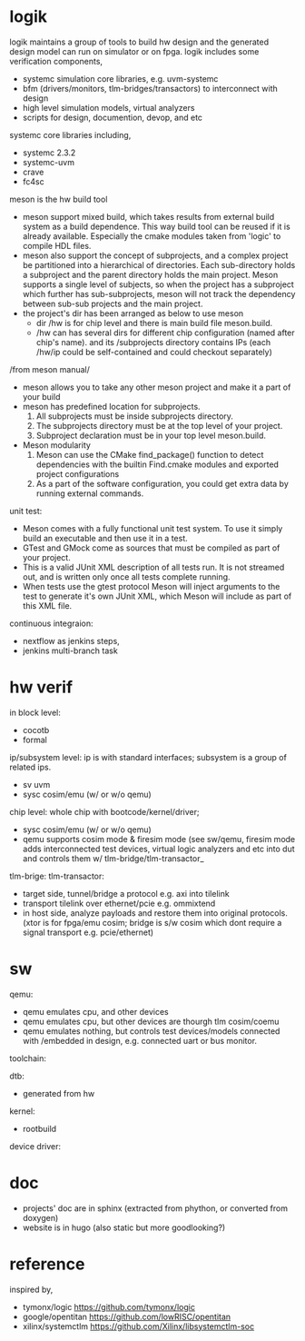 # logik
logik maintains a group of tools to build hw design and the generated design model can run on simulator or on fpga.
logik includes some verification components,
- systemc simulation core libraries, e.g. uvm-systemc
- bfm (drivers/monitors, tlm-bridges/transactors) to interconnect with design
- high level simulation models, virtual analyzers
- scripts for design, documention, devop, and etc

systemc core libraries including, 
- systemc 2.3.2
- systemc-uvm
- crave
- fc4sc

meson is the hw build tool
- meson support mixed build, which takes results from external build system as a build dependence. This way build tool can be reused if it is already available. Especially the cmake modules taken from 'logic' to compile HDL files. 
- meson also support the concept of subprojects, and a complex project be partitioned into a hierarchical of directories. Each sub-directory holds a subproject and the parent directory holds the main project. Meson supports a single level of subjects, so when the project has a subproject which further has sub-subprojects, meson will not track the dependency between sub-sub projects and the main project.
- the project's dir has been arranged as below to use meson
  - dir /hw is for chip level and there is main build file meson.build. 
  - /hw can has several dirs for different chip configuration (named after chip's name). and its /subprojects directory contains IPs (each /hw/ip could be self-contained and could checkout separately)

/from meson manual/
- meson allows you to take any other meson project and make it a part of your build
- meson has predefined location for subprojects.
  1. All subprojects must be inside subprojects directory. 
  2. The subprojects directory must be at the top level of your project. 
  3. Subproject declaration must be in your top level meson.build.
- Meson modularity
  1. Meson can use the CMake find_package() function to detect dependencies with the builtin Find<NAME>.cmake modules and exported project configurations
  2. As a part of the software configuration, you could get extra data by running external commands.
  
unit test:
- Meson comes with a fully functional unit test system. To use it simply build an executable and then use it in a test.
- GTest and GMock come as sources that must be compiled as part of your project.
- This is a valid JUnit XML description of all tests run. It is not streamed out, and is written only once all tests complete running.
- When tests use the gtest protocol Meson will inject arguments to the test to generate it's own JUnit XML, which Meson will include as part of this XML file.

continuous integraion:
- nextflow as jenkins steps,
- jenkins multi-branch task

# hw verif

in block level:
- cocotb
- formal

ip/subsystem level: ip is with standard interfaces; subsystem is a group of related ips. 
- sv uvm
- sysc cosim/emu (w/ or w/o qemu)

chip level: whole chip with bootcode/kernel/driver; 
- sysc cosim/emu (w/ or w/o qemu)
- qemu supports cosim mode & firesim mode (see sw/qemu, firesim mode adds interconnected test devices, virtual logic analyzers and etc into dut and controls them w/ tlm-bridge/tlm-transactor_

tlm-brige:
tlm-transactor:
- target side, tunnel/bridge a protocol e.g. axi into tilelink
- transport tilelink over ethernet/pcie e.g. ommixtend
- in host side, analyze payloads and restore them into original protocols. 
(xtor is for fpga/emu cosim; bridge is s/w cosim which dont require a signal transport e.g. pcie/ethernet)

# sw

qemu:
- qemu emulates cpu, and other devices 
- qemu emulates cpu, but other devices are thourgh tlm cosim/coemu
- qemu emulates nothing, but controls test devices/models connected with /embedded in design, e.g. connected uart or bus monitor.

toolchain:

dtb:
- generated from hw

kernel:
- rootbuild

device driver:

# doc
- projects' doc are in sphinx (extracted from phython, or converted from doxygen)
- website is in hugo (also static but more goodlooking?)

# reference
inspired by,
- tymonx/logic https://github.com/tymonx/logic
- google/opentitan https://github.com/lowRISC/opentitan
- xilinx/systemctlm https://github.com/Xilinx/libsystemctlm-soc

